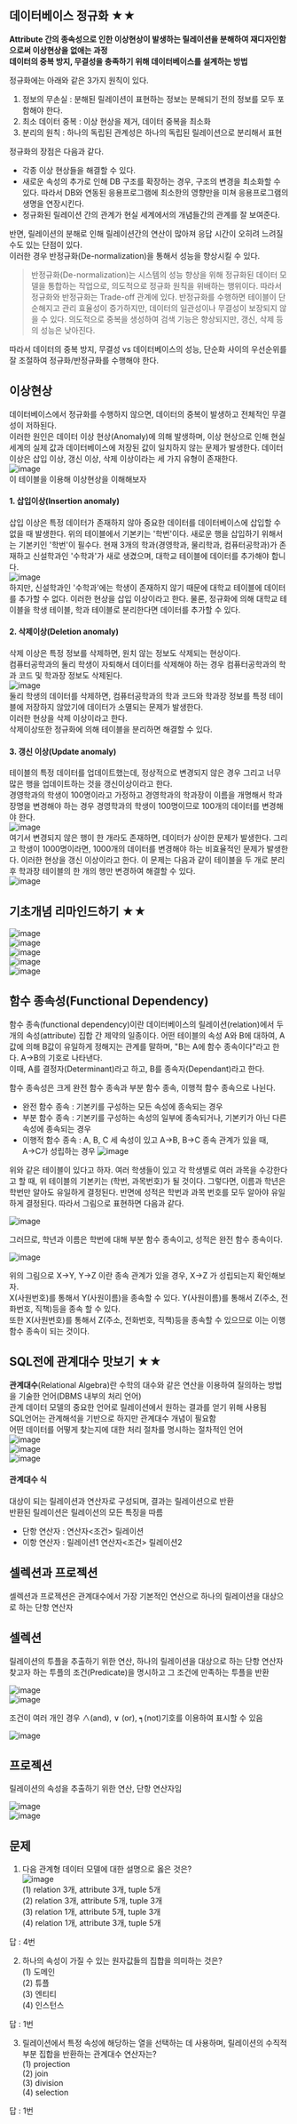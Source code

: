 ## 데이터베이스 정규화 ★★

**Attribute 간의 종속성으로 인한 이상현상이 발생하는 릴레이션을 분해하여 재디자인함으로써 이상현상을 없애는 과정**    
**데이터의 중복 방지, 무결성을 충족하기 위해 데이터베이스를 설계하는 방법**   

정규화에는 아래와 같은 3가지 원칙이 있다.  
1. 정보의 무손실 : 분해된 릴레이션이 표현하는 정보는 분해되기 전의 정보를 모두 포함해야 한다.  
2. 최소 데이터 중복 : 이상 현상을 제거, 데이터 중복을 최소화  
3. 분리의 원칙 : 하나의 독립된 관계성은 하나의 독립된 릴레이션으로 분리해서 표현
   
정규화의 장점은 다음과 같다.   

- 각종 이상 현상들을 해결할 수 있다. 
- 새로운 속성의 추가로 인해 DB 구조를 확장하는 경우, 구조의 변경을 최소화할 수 있다. 따라서 DB와 연동된 응용프로그램에 최소한의 영향만을 미쳐 응용프로그램의 생명을 연장시킨다.  
- 정규화된 릴레이션 간의 관계가 현실 세계에서의 개념들간의 관계를 잘 보여준다.  

반면, 릴레이션의 분해로 인해 릴레이션간의 연산이 많아져 응답 시간이 오히려 느려질 수도 있는 단점이 있다.  
이러한 경우 반정규화(De-normalization)을 통해서 성능을 향상시킬 수 있다.  
> 반정규화(De-normalization)는 시스템의 성능 향상을 위해 정규화된 데이터 모델을 통합하는 작업으로, 의도적으로 정규화 원칙을 위배하는 행위이다. 따라서 정규화와 반정규화는 Trade-off 관계에 있다. 
> 반정규화를 수행하면 테이블이 단순해지고 관리 효율성이 증가하지만, 데이터의 일관성이나 무결성이 보장되지 않을 수 있다. 의도적으로 중복을 생성하여 검색 기능은 향상되지만, 갱신, 삭제 등의 성능은 낮아진다. 

따라서 데이터의 중복 방지, 무결성 vs 데이터베이스의 성능, 단순화 사이의 우선순위를 잘 조절하여 정규화/반정규화를 수행해야 한다. 

## 이상현상  
데이터베이스에서 정규화를 수행하지 않으면, 데이터의 중복이 발생하고 전체적인 무결성이 저하된다.  
이러한 원인은 데이터 이상 현상(Anomaly)에 의해 발생하며, 이상 현상으로 인해 현실세계의 실제 값과 데이터베이스에 저장된 값이 일치하지 않는 문제가 발생한다.
데이터 이상은 삽입 이상, 갱신 이상, 삭제 이상이라는 세 가지 유형이 존재한다.  
![image](https://github.com/NoRuTnT/practice/assets/114069644/794a7fda-7462-4432-a23e-43314841e426)  
이 테이블을 이용해 이상현상을 이해해보자  

#### 1. 삽입이상(Insertion anomaly)
삽입 이상은 특정 데이터가 존재하지 않아 중요한 데이터를 데이터베이스에 삽입할 수 없을 때 발생한다.
위의 테이블에서 기본키는 '학번'이다. 새로운 행을 삽입하기 위해서는 기본키인 '학번'이 필수다.
현재 3개의 학과(경영학과, 물리학과, 컴퓨터공학과)가 존재하고 신설학과인 '수학과'가 새로 생겼으며, 대학교 테이블에 데이터를 추가해야 합니다.  
![image](https://github.com/NoRuTnT/practice/assets/114069644/65ffdaf6-af32-41c1-bb67-6af33aa50a04)  
하지만, 신설학과인 '수학과'에는 학생이 존재하지 않기 때문에 대학교 테이블에 데이터를 추가할 수 없다.
이러한 현상을 삽입 이상이라고 한다.
물론, 정규화에 의해 대학교 테이블을 학생 테이블, 학과 테이블로 분리한다면 데이터를 추가할 수 있다. 

#### 2. 삭제이상(Deletion anomaly)  
삭제 이상은 특정 정보를 삭제하면, 원치 않는 정보도 삭제되는 현상이다.  
컴퓨터공학과의 둘리 학생이 자퇴해서 데이터를 삭제해야 하는 경우 컴퓨터공학과의 학과 코드 및 학과장 정보도 삭제된다.  
![image](https://github.com/NoRuTnT/practice/assets/114069644/aadbaf61-ac0b-4d58-becf-f61faad71080)  
둘리 학생의 데이터를 삭제하면, 컴퓨터공학과의 학과 코드와 학과장 정보를 특정 테이블에 저장하지 않았기에 데이터가 소멸되는 문제가 발생한다.  
이러한 현상을 삭제 이상이라고 한다.  
삭제이상또한 정규화에 의해 테이블을 분리하면 해결할 수 있다.  

#### 3. 갱신 이상(Update anomaly)   
테이블의 특정 데이터를 업데이트했는데, 정상적으로 변경되지 않은 경우 그리고 너무 많은 행을 업데이트하는 것을 갱신이상이라고 한다.  
경영학과의 학생이 100명이라고 가정하고 경영학과의 학과장이 이름을 개명해서 학과장명을 변경해야 하는 경우 경영학과의 학생이 100명이므로 100개의 데이터를 변경해야 한다.  
![image](https://github.com/NoRuTnT/practice/assets/114069644/49bab13a-e997-4e70-8850-e064d6a4423e)  
여기서 변경되지 않은 행이 한 개라도 존재하면, 데이터가 상이한 문제가 발생한다.
그리고 학생이 1000명이라면, 1000개의 데이터를 변경해야 하는 비효율적인 문제가 발생한다.
이러한 현상을 갱신 이상이라고 한다.
이 문제는 다음과 같이 테이블을 두 개로 분리 후 학과장 테이블의 한 개의 행만 변경하여 해결할 수 있다.  
![image](https://github.com/jeonseongjae98/cs-study/assets/114069644/1b428575-ec79-4728-b6fc-bfacac2e8258)  

## 기초개념 리마인드하기 ★★
![image](https://github.com/NoRuTnT/practice/assets/114069644/c93de5ca-9ae7-45f2-8404-8a8381d8a01d)    
![image](https://github.com/NoRuTnT/practice/assets/114069644/5c9f9a08-6088-4735-8f0f-4a0b67ad1afb)  
![image](https://github.com/NoRuTnT/practice/assets/114069644/f08d2b33-87eb-4933-aabc-c5f2cb1fcb5f)  
![image](https://github.com/NoRuTnT/practice/assets/114069644/4fd5461f-0396-4ca3-935c-2884bd173374)  
![image](https://github.com/NoRuTnT/practice/assets/114069644/fd0e3d6c-d775-4875-a1d2-1ca16972491e)   


## 함수 종속성(Functional Dependency)  
함수 종속(functional dependency)이란 데이터베이스의 릴레이션(relation)에서 두 개의 속성(attribute) 집합 간 제약의 일종이다.
어떤 테이블의 속성 A와 B에 대하여, A값에 의해 B값이 유일하게 정해지는 관계를 말하며, "B는 A에 함수 종속이다"라고 한다. A→B의 기호로 나타낸다.   
이때, A를 결정자(Determinant)라고 하고, B를 종속자(Dependant)라고 한다.  

함수 종속성은 크게 완전 함수 종속과 부분 함수 종속, 이행적 함수 종속으로 나뉜다.  
- 완전 함수 종속 : 기본키를 구성하는 모든 속성에 종속되는 경우
- 부분 함수 종속 : 기본키를 구성하는 속성의 일부에 종속되거나, 기본키가 아닌 다른 속성에 종속되는 경우
- 이행적 함수 종속 : A, B, C 세 속성이 있고 A→B, B→C 종속 관계가 있을 때, A→C가 성립하는 경우
![image](https://github.com/NoRuTnT/practice/assets/114069644/3a7ad2a1-918b-48f0-b470-f219beabfff1)

위와 같은 테이블이 있다고 하자. 여러 학생들이 있고 각 학생별로 여러 과목을 수강한다고 할 때, 위 테이블의 기본키는 (학번, 과목번호)가 될 것이다.
그렇다면, 이름과 학년은 학번만 알아도 유일하게 결정된다. 반면에 성적은 학번과 과목 번호를 모두 알아야 유일하게 결정된다. 따라서 그림으로 표현하면 다음과 같다.  

![image](https://github.com/NoRuTnT/practice/assets/114069644/3e6a012b-202c-43d8-bc60-10f1a6853039)  

그러므로, 학년과 이름은 학번에 대해 부분 함수 종속이고, 성적은 완전 함수 종속이다. 

![image](https://github.com/NoRuTnT/practice/assets/114069644/1ab831a0-8cdf-42af-9748-aca48948e19c)  

위의 그림으로 X→Y, Y→Z 이란 종속 관계가 있을 경우, X→Z 가 성립되는지 확인해보자.  
X(사원번호)를 통해서 Y(사원이름)을 종속할 수 있다. Y(사원이름)를 통해서 Z(주소, 전화번호, 직책)등을 종속 할 수 있다.  
또한 X(사원번호)를 통해서 Z(주소, 전화번호, 직책)등을 종속할 수 있으므로 이는 이행 함수 종속이 되는 것이다.  

## SQL전에 관계대수 맛보기  ★★

**관계대수**(Relational Algebra)란 수학의 대수와 같은 연산을 이용하여 질의하는 방법을 기술한 언어(DBMS 내부의 처리 언어)  
관계 데이터 모델의 중요한 언어로 릴레이션에서 원하는 결과를 얻기 위해 사용됨  
SQL언어는 관계해석을 기반으로 하지만 관계대수 개념이 필요함  
어떤 데이터를 어떻게 찾는지에 대한 처리 절차를 명시하는 절차적인 언어  
![image](https://github.com/NoRuTnT/practice/assets/114069644/871cb0db-eff9-4068-bdaf-4ec9d81beea3)  
![image](https://github.com/NoRuTnT/practice/assets/114069644/f327529a-dfd1-4c1a-bf18-8f9ff1caaae4)  
![image](https://github.com/NoRuTnT/practice/assets/114069644/dd059997-5a47-4cfb-965a-c50e4dd2cbb5)  

#### 관계대수 식  

대상이 되는 릴레이션과 연산자로 구성되며, 결과는 릴레이션으로 반환  
반환된 릴레이션은 릴레이션의 모든 특징을 따름  
- 단항 연산자 : 연산자<조건> 릴레이션  
- 이항 연산자 : 릴레이션1 연산자<조건> 릴레이션2  

## 셀렉션과 프로젝션  

셀렉션과 프로젝션은 관계대수에서 가장 기본적인 연산으로 하나의 릴레이션을 대상으로 하는 단항 연산자  

## 셀렉션  

릴레이션의 투플을 추출하기 위한 연산, 하나의 릴레이션을 대상으로 하는 단항 연산자  
찾고자 하는 투플의 조건(Predicate)을 명시하고 그 조건에 만족하는 투플을 반환  

![image](https://github.com/NoRuTnT/practice/assets/114069644/13d3f97e-7202-416e-a559-ac086e80a150)  
![image](https://github.com/NoRuTnT/practice/assets/114069644/748fe478-c96f-475d-ab19-db701d0d19b2)  

조건이 여러 개인 경우 ∧(and), ∨ (or), ┑(not)기호를 이용하여 표시할 수 있음  

![image](https://github.com/NoRuTnT/practice/assets/114069644/46444faa-09a7-4e5b-a886-a3f3fad61ed0)  

## 프로젝션   

릴레이션의 속성을 추출하기 위한 연산, 단항 연산자임  

![image](https://github.com/NoRuTnT/practice/assets/114069644/af5c6f89-de40-423a-a76f-6d12f9bf5833)  
![image](https://github.com/NoRuTnT/practice/assets/114069644/43186f9e-ca18-4a2a-a28e-7d3499df6738)  




## 문제
1. 다음 관계형 데이터 모델에 대한 설명으로 옳은 것은?  
![image](https://github.com/NoRuTnT/practice/assets/114069644/7e5cbfff-16e8-4960-8366-c859014e2a5c)  
(1) relation 3개, attribute 3개, tuple 5개  
(2) relation 3개, attribute 5개, tuple 3개  
(3) relation 1개, attribute 5개, tuple 3개  
(4) relation 1개, attribute 3개, tuple 5개    

답 : 4번  

2. 하나의 속성이 가질 수 있는 원자값들의 집합을 의미하는 것은?  
(1) 도메인   
(2) 튜플  
(3) 엔티티  
(4) 인스턴스    

답 : 1번  


3. 릴레이션에서 특정 속성에 해당하는 열을 선택하는 데 사용하며, 릴레이션의 수직적 부분 집합을 반환하는 관계대수 연산자는?  
(1) projection   
(2) join   
(3) division   
(4) selection
 
답 : 1번


